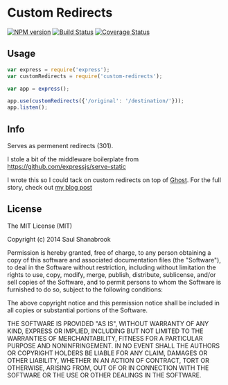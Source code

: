 # Custom Redirects

[![NPM version](https://badge.fury.io/js/custom-redirects.svg)](http://badge.fury.io/js/custom-redirects)
[![Build Status](https://travis-ci.org/saulshanabrook/custom-redirects.svg?branch=master)](https://travis-ci.org/saulshanabrook/custom-redirects)
[![Coverage Status](https://img.shields.io/coveralls/saulshanabrook/custom-redirects.svg?branch=master)](https://coveralls.io/r/saulshanabrook/custom-redirects)

## Usage

 ```js
var express = require('express');
var customRedirects = require('custom-redirects');

var app = express();

app.use(customRedirects({'/original': '/destination/'}));
app.listen();
```

## Info
Serves as permenent redirects (301).

I stole a bit of the middleware boilerplate from https://github.com/expressjs/serve-static

I wrote this so I could tack on custom redirects on top of
[Ghost](https://github.com/TryGhost/Ghost/). For the full story, check out
[my blog post](http://www.saulshanabrook.com/the-helish-ride-to-paradise/)

## License

The MIT License (MIT)

Copyright (c) 2014 Saul Shanabrook

Permission is hereby granted, free of charge, to any person obtaining a copy
of this software and associated documentation files (the "Software"), to deal
in the Software without restriction, including without limitation the rights
to use, copy, modify, merge, publish, distribute, sublicense, and/or sell
copies of the Software, and to permit persons to whom the Software is
furnished to do so, subject to the following conditions:

The above copyright notice and this permission notice shall be included in
all copies or substantial portions of the Software.

THE SOFTWARE IS PROVIDED "AS IS", WITHOUT WARRANTY OF ANY KIND, EXPRESS OR
IMPLIED, INCLUDING BUT NOT LIMITED TO THE WARRANTIES OF MERCHANTABILITY,
FITNESS FOR A PARTICULAR PURPOSE AND NONINFRINGEMENT. IN NO EVENT SHALL THE
AUTHORS OR COPYRIGHT HOLDERS BE LIABLE FOR ANY CLAIM, DAMAGES OR OTHER
LIABILITY, WHETHER IN AN ACTION OF CONTRACT, TORT OR OTHERWISE, ARISING FROM,
OUT OF OR IN CONNECTION WITH THE SOFTWARE OR THE USE OR OTHER DEALINGS IN
THE SOFTWARE.
